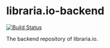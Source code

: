 # libraria.io-backend

[![Build Status](https://travis-ci.com/libraria-io/backend.svg?branch=master)](https://travis-ci.com/libraria-io/backend)

The backend repository of libraria.io.

